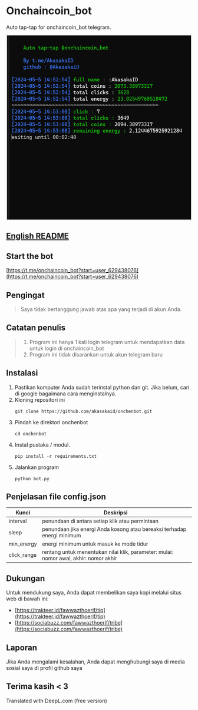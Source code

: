 # Onchaincoin_bot

Auto tap-tap for onchaincoin_bot telegram.

<center>
<img src="./images/onchain.png" width="500" height="500">
</center>

## [English README](readme.md)

## Start the bot

[https://t.me/onchaincoin_bot?start=user_629438076](https://t.me/onchaincoin_bot?start=user_629438076)

## Pengingat

> Saya tidak bertanggung jawab atas apa yang terjadi di akun Anda.

## Catatan penulis

> 1. Program ini hanya 1 kali login telegram untuk mendapatkan data untuk login di onchaincoin_bot
> 2. Program ini tidak disarankan untuk akun telegram baru

## Instalasi

1. Pastikan komputer Anda sudah terinstal python dan git. Jika belum, cari di google bagaimana cara menginstalnya.
2. Kloning repositori ini
   ```
   git clone https://github.com/akasakaid/onchenbot.git
   ```
3. Pindah ke direktori onchenbot
   ```
   cd onchenbot
   ```
4. Instal pustaka / modul.
   ```
   pip install -r requirements.txt
   ```
5. Jalankan program
   ```
   python bot.py
   ```

## Penjelasan file config.json

| Kunci       | Deskripsi                                                                             |
| ----------- | ------------------------------------------------------------------------------------- |
| interval    | penundaan di antara setiap klik atau permintaan                                       |
| sleep       | penundaan jika energi Anda kosong atau bereaksi terhadap energi minimum               |
| min_energy  | energi minimum untuk masuk ke mode tidur                                              |
| click_range | rentang untuk menentukan nilai klik, parameter: mulai: nomor awal, akhir: nomor akhir |

## Dukungan

Untuk mendukung saya, Anda dapat membelikan saya kopi melalui situs web di bawah ini:

- [https://trakteer.id/fawwazthoerif/tip](https://trakteer.id/fawwazthoerif/tip)
- [https://sociabuzz.com/fawwazthoerif/tribe](https://sociabuzz.com/fawwazthoerif/tribe)

## Laporan

Jika Anda mengalami kesalahan, Anda dapat menghubungi saya di media sosial saya di profil github saya

## Terima kasih < 3

Translated with DeepL.com (free version)
